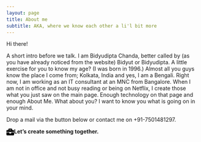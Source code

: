 ```yaml
---
layout: page
title: About me
subtitle: AKA, where we know each other a li'l bit more
---
```


Hi there!

A short intro before we talk. I am Bidyudipta Chanda, better called by (as you have already noticed from the website) Bidyut or Bidyudipta. A little exercise for you to know my age? (I was born in 1996.) Almost all you guys know the place I come from; Kolkata, India and yes, I am a Bengali. Right now, I am working as an IT consultant at an MNC from Bangalore. When I am not in office and not busy reading or being on Netflix, I create those what you just saw on the main page. Enough technology on that page and enough About Me. What about you? I want to know you what is going on in your mind.

Drop a mail via the button below or contact me on +91-7501481297.

<img src="/img/briefcase-solid.svg" align="left" height="20" width="20" />

**Let’s create something together.**

